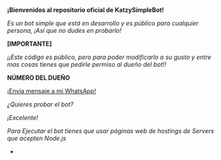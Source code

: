 **¡Bienvenidos al repositorio oficial de KatzySimpleBot!**

*Es un bot simple que está en desarrollo y es público para cualquier persona, ¡Así que no dudes en probarlo!*


**[IMPORTANTE]**

*¡¡Este código es público, pero para poder modificarlo a su gusto y entre mas cosas tienes que pedirle permiso al dueño del bot!!*

**NÚMERO DEL DUEÑO**

[¡Envia mensaje a mi WhatsApp!](https://wa.me/5492215034412)

*¿Quieres probar el bot?*

*¡Excelente!*

*Para Ejecutar el bot tienes que usar páginas web de hostings de Servers que acepten Node.js*

*
